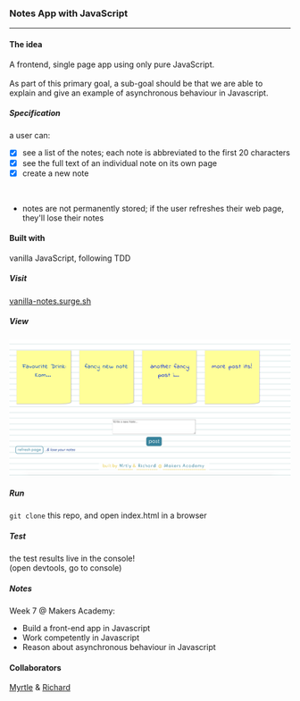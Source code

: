 ###  Notes App with JavaScript
<hr>
 
#### The idea
A frontend, single page app using only pure JavaScript.
<br>
<br>
As part of this primary goal, a sub-goal should be that we are able to explain and give an example of asynchronous behaviour in Javascript.

##### Specification

a user can:
- [x] see a list of the notes; each note is abbreviated to the first 20 characters
- [x] see the full text of an individual note on its own page
- [x] create a new note
<br>

* notes are not permanently stored; if the user refreshes their web page, they'll lose their notes

#### Built with

vanilla JavaScript, following TDD

##### Visit

[vanilla-notes.surge.sh](http://vanilla-notes.surge.sh/)

##### View

<img src="notes.png" width="700">

##### Run

`git clone` this repo, and open index.html in a browser

##### Test

the test results live in the console! <br>
(open devtools, go to console)

##### Notes
Week 7 @ Makers Academy:
* Build a front-end app in Javascript 
* Work competently in Javascript 
* Reason about asynchronous behaviour in Javascript

#### Collaborators
[Myrtle](https://github.com/Mrtly) & [Richard](https://github.com/richardpattinson)
 